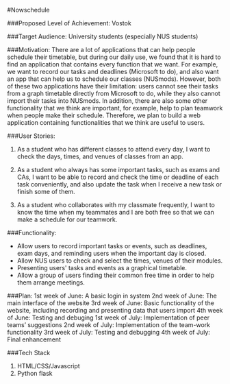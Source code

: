 #Nowschedule

###Proposed Level of Achievement: 
Vostok

###Target Audience: 
University students (especially NUS students)

###Motivation:
There are a lot of applications that can help people schedule their timetable, but during our daily use, we found that it is hard to find an application that contains every function that we want. For example, we want to record our tasks and deadlines (Microsoft to do), and also want an app that can help us to schedule our classes (NUSmods). However, both of these two applications have their limitation: users cannot see their tasks from a graph timetable directly from Microsoft to do, while they also cannot import their tasks into NUSmods. In addition, there are also some other functionality that we think are important, for example, help to plan teamwork when people make their schedule. Therefore, we plan to build a web application containing functionalities that we think are useful to users.

###User Stories:
1. As a student who has different classes to attend every day, I want to check the days, times, and venues of classes from an app.

2. As a student who always has some important tasks, such as exams and CAs, I want to be able to record and check the time or deadline of each task conveniently, and also update the task when I receive a new task or finish some of them.

3. As a student who collaborates with my classmate frequently, I want to know the time when my teammates and I are both free so that we can make a schedule for our teamwork.

###Functionality:
- Allow users to record important tasks or events, such as deadlines, exam days, and reminding users when the important day is closed.
- Allow NUS users to check and select the times, venues of their modules.
- Presenting users' tasks and events as a graphical timetable.
- Allow a group of users finding their common free time in order to help them arrange meetings.

###Plan:
1st week of June: A basic login in system
2nd week of June: The main interface of the website
3rd week of June: Basic functionality of the website, including recording and presenting 					  data that users import
4th week of June: Testing and debuging
1st week of July: Implementation of peer teams’ suggestions
2nd week of July: Implementation of the team-work functionality
3rd week of July: Testing and debugging
4th week of July: Final enhancement

###Tech Stack
1. HTML/CSS/Javascript
2. Python flask

